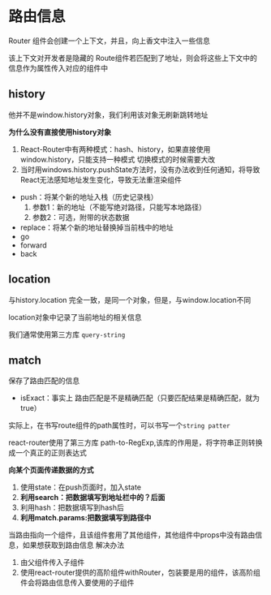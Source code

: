 # 路由信息

Router 组件会创建一个上下文，并且，向上香文中注入一些信息

该上下文对开发者是隐藏的
Route组件若匹配到了地址，则会将这些上下文中的信息作为属性传入对应的组件中


## history

他并不是window.history对象，我们利用该对象无刷新跳转地址

**为什么没有直接使用history对象**
1. React-Router中有两种模式：hash、history，如果直接使用window.history，只能支持一种模式 切换模式的时候需要大改
2. 当时用windows.history.pushState方法时，没有办法收到任何通知，将导致React无法感知地址发生变化，导致无法重渲染组件

- push：将某个新的地址入栈（历史记录栈）
    1. 参数1：新的地址（不能写绝对路径，只能写本地路径）
    2. 参数2：可选，附带的状态数据
- replace：将某个新的地址替换掉当前栈中的地址
- go
- forward
- back

## location

与history.location 完全一致，是同一个对象，但是，与window.location不同

location对象中记录了当前地址的相关信息

我们通常使用第三方库 ```query-string```


## match

保存了路由匹配的信息

- isExact：事实上 路由匹配是不是精确匹配（只要匹配结果是精确匹配，就为true）

实际上，在书写route组件的path属性时，可以书写一个```string patter```

react-router使用了第三方库 path-to-RegExp,该库的作用是，将字符串正则转换成一个真正的正则表达式

**向某个页面传递数据的方式**

1. 使用state：在push页面时，加入state
2. **利用search：把数据填写到地址栏中的？后面**
3. 利用hash：把数据填写到hash后
4. **利用match.params:把数据填写到路径中**

当路由指向一个组件，且该组件套用了其他组件，其他组件中props中没有路由信息，如果想获取到路由信息
解决办法
1. 由父组件传入子组件
2. 使用react-router提供的高阶组件withRouter，包装要是用的组件，该高阶组件会将路由信息传入要使用的子组件